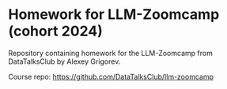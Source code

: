 # Homework for LLM-Zoomcamp (cohort 2024)
Repository containing homework for the LLM-Zoomcamp from DataTalksClub by Alexey Grigorev.

Course repo: https://github.com/DataTalksClub/llm-zoomcamp
